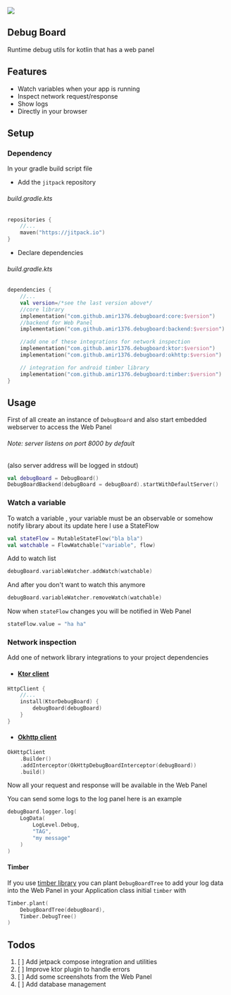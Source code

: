 [![](https://jitpack.io/v/amir1376/debugboard.svg)](https://jitpack.io/#amir1376/debugboard)
## Debug Board

Runtime debug utils for kotlin that has a web panel

## Features

- Watch variables when your app is running
- Inspect network request/response
- Show logs
- Directly in your browser

## Setup

### Dependency

In your gradle build script file

- Add the `jitpack` repository
###### build.gradle.kts
```kotlin 
repositories {
    //...
    maven("https://jitpack.io")
}
```

- Declare dependencies
###### build.gradle.kts
```kotlin 
dependencies {
    //...
    val version=/*see the last version above*/ 
    //core library
    implementation("com.github.amir1376.debugboard:core:$version")
    //backend for Web Panel
    implementation("com.github.amir1376.debugboard:backend:$version")

    //add one of these integrations for network inspection
    implementation("com.github.amir1376.debugboard:ktor:$version")
    implementation("com.github.amir1376.debugboard:okhttp:$version")

    // integration for android timber library
    implementation("com.github.amir1376.debugboard:timber:$version")
}
```

## Usage

First of all create an instance of `DebugBoard`
and also start embedded webserver to access the Web Panel

###### Note: server listens on port 8000 by default
(also server address will be logged in stdout)
```kotlin
val debugBoard = DebugBoard()
DebugBoardBackend(debugBoard = debugBoard).startWithDefaultServer()
```

### Watch a variable

To watch a variable , your variable must be an observable or somehow notify library about its update
here I use a StateFlow

```kotlin
val stateFlow = MutableStateFlow("bla bla")
val watchable = FlowWatchable("variable", flow)
```

Add to watch list

```kotlin
debugBoard.variableWatcher.addWatch(watchable)
```

And after you don't want to watch this anymore

```kotlin
debugBoard.variableWatcher.removeWatch(watchable)
```

Now when `stateFlow` changes you will be notified in Web Panel
```kotlin
stateFlow.value = "ha ha"  
```


### Network inspection

Add one of network library integrations to your project dependencies

- #### [Ktor client](https://github.com/ktorio/ktor)

```kotlin
HttpClient {
    //...
    install(KtorDebugBoard) {
        debugBoard(debugBoard)
    }
}
```

- #### [Okhttp client](https://github.com/square/okhttp)

```kotlin
OkHttpClient
    .Builder()
    .addInterceptor(OkHttpDebugBoardInterceptor(debugBoard))
    .build()
```

Now all your request and response will be available in the Web Panel

You can send some logs to the log panel here is an example

```kotlin
debugBoard.logger.log(
    LogData(
        LogLevel.Debug,
        "TAG",
        "my message"
    )
)
```
#### Timber
If you use [timber library](https://github.com/JakeWharton/timber) you can plant `DebugBoardTree` to add your log data
into the Web Panel
in your Application class initial `timber` with

```kotlin
Timber.plant(
    DebugBoardTree(debugBoard),
    Timber.DebugTree()
)
```

## Todos
1. [ ] Add jetpack compose integration and utilities
2. [ ] Improve ktor plugin to handle errors
3. [ ] Add some screenshots from the Web Panel
4. [ ] Add database management
